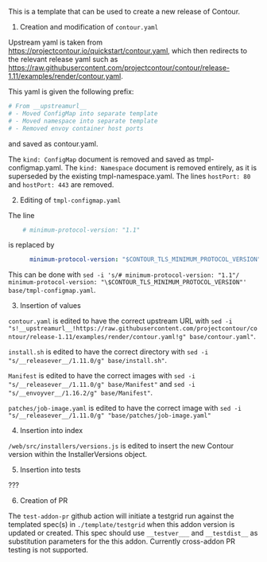 This is a template that can be used to create a new release of Contour.

1. Creation and modification of `contour.yaml`

Upstream yaml is taken from https://projectcontour.io/quickstart/contour.yaml, which then redirects to the relevant release yaml such as https://raw.githubusercontent.com/projectcontour/contour/release-1.11/examples/render/contour.yaml.

This yaml is given the following prefix:
```yaml
# From __upstreamurl__
# - Moved ConfigMap into separate template
# - Moved namespace into separate template
# - Removed envoy container host ports
```
and saved as contour.yaml.

The `kind: ConfigMap` document is removed and saved as tmpl-configmap.yaml.
The `kind: Namespace` document is removed entirely, as it is superseded by the existing tmpl-namespace.yaml.
The lines `hostPort: 80` and `hostPort: 443` are removed.

2. Editing of `tmpl-configmap.yaml`

The line
```yaml
    # minimum-protocol-version: "1.1"
```
is replaced by
```yaml
      minimum-protocol-version: "$CONTOUR_TLS_MINIMUM_PROTOCOL_VERSION"
```

This can be done with 
`sed -i 's/# minimum-protocol-version: "1.1"/  minimum-protocol-version: "\$CONTOUR_TLS_MINIMUM_PROTOCOL_VERSION"' base/tmpl-configmap.yaml`.

3. Insertion of values

`contour.yaml` is edited to have the correct upstream URL with 
`sed -i "s!__upstreamurl__!https://raw.githubusercontent.com/projectcontour/contour/release-1.11/examples/render/contour.yaml!g" base/contour.yaml"`.

`install.sh` is edited to have the correct directory with
`sed -i "s/__releasever__/1.11.0/g" base/install.sh"`.

`Manifest` is edited to have the correct images with
`sed -i "s/__releasever__/1.11.0/g" base/Manifest"` and
`sed -i "s/__envoyver__/1.16.2/g" base/Manifest"`.

`patches/job-image.yaml` is edited to have the correct image with
`sed -i "s/__releasever__/1.11.0/g" "base/patches/job-image.yaml"`

4. Insertion into index

`/web/src/installers/versions.js` is edited to insert the new Contour version within the InstallerVersions object.

5. Insertion into tests

???

6. Creation of PR

The `test-addon-pr` github action will initiate a testgrid run against the templated spec(s) in `./template/testgrid` when this addon version is updated or created. 
This spec should use `__testver___` and `__testdist__` as substitution parameters for the this addon.
Currently cross-addon PR testing is not supported.